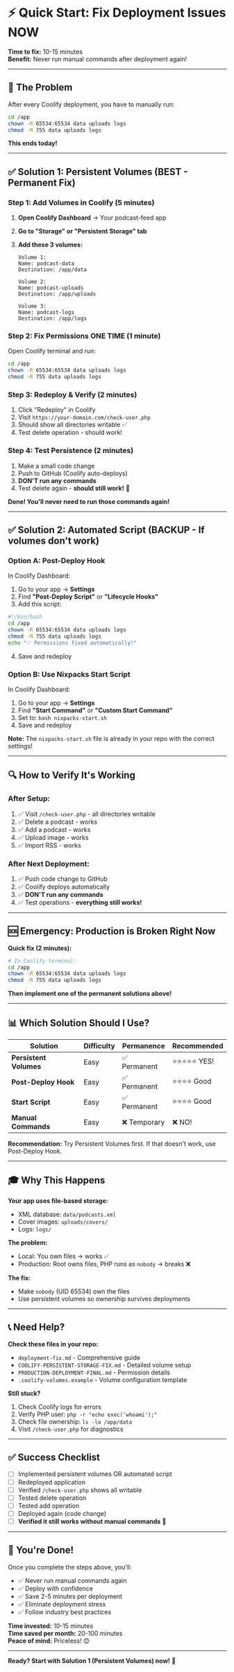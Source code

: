 # ⚡ Quick Start: Fix Deployment Issues NOW

**Time to fix:** 10-15 minutes  
**Benefit:** Never run manual commands after deployment again!

---

## 🎯 The Problem

After every Coolify deployment, you have to manually run:
```bash
cd /app
chown -R 65534:65534 data uploads logs
chmod -R 755 data uploads logs
```

**This ends today!**

---

## ✅ Solution 1: Persistent Volumes (BEST - Permanent Fix)

### Step 1: Add Volumes in Coolify (5 minutes)

1. **Open Coolify Dashboard** → Your podcast-feed app
2. **Go to "Storage" or "Persistent Storage" tab**
3. **Add these 3 volumes:**

   ```
   Volume 1:
   Name: podcast-data
   Destination: /app/data
   
   Volume 2:
   Name: podcast-uploads
   Destination: /app/uploads
   
   Volume 3:
   Name: podcast-logs
   Destination: /app/logs
   ```

### Step 2: Fix Permissions ONE TIME (1 minute)

Open Coolify terminal and run:
```bash
cd /app
chown -R 65534:65534 data uploads logs
chmod -R 755 data uploads logs
```

### Step 3: Redeploy & Verify (2 minutes)

1. Click "Redeploy" in Coolify
2. Visit `https://your-domain.com/check-user.php`
3. Should show all directories writable ✅
4. Test delete operation - should work!

### Step 4: Test Persistence (2 minutes)

1. Make a small code change
2. Push to GitHub (Coolify auto-deploys)
3. **DON'T run any commands**
4. Test delete again - **should still work!** 🎉

**Done! You'll never need to run those commands again!**

---

## ✅ Solution 2: Automated Script (BACKUP - If volumes don't work)

### Option A: Post-Deploy Hook

In Coolify Dashboard:
1. Go to your app → **Settings**
2. Find **"Post-Deploy Script"** or **"Lifecycle Hooks"**
3. Add this script:

```bash
#!/bin/bash
cd /app
chown -R 65534:65534 data uploads logs
chmod -R 755 data uploads logs
echo "✅ Permissions fixed automatically!"
```

4. Save and redeploy

### Option B: Use Nixpacks Start Script

In Coolify Dashboard:
1. Go to your app → **Settings**
2. Find **"Start Command"** or **"Custom Start Command"**
3. Set to: `bash nixpacks-start.sh`
4. Save and redeploy

**Note:** The `nixpacks-start.sh` file is already in your repo with the correct settings!

---

## 🔍 How to Verify It's Working

### After Setup:

1. ✅ Visit `/check-user.php` - all directories writable
2. ✅ Delete a podcast - works
3. ✅ Add a podcast - works
4. ✅ Upload image - works
5. ✅ Import RSS - works

### After Next Deployment:

1. ✅ Push code change to GitHub
2. ✅ Coolify deploys automatically
3. ✅ **DON'T run any commands**
4. ✅ Test operations - **everything still works!**

---

## 🆘 Emergency: Production is Broken Right Now

**Quick fix (2 minutes):**

```bash
# In Coolify terminal:
cd /app
chown -R 65534:65534 data uploads logs
chmod -R 755 data uploads logs
```

**Then implement one of the permanent solutions above!**

---

## 📊 Which Solution Should I Use?

| Solution | Difficulty | Permanence | Recommended |
|----------|-----------|------------|-------------|
| **Persistent Volumes** | Easy | ✅ Permanent | ⭐⭐⭐⭐⭐ YES! |
| **Post-Deploy Hook** | Easy | ✅ Permanent | ⭐⭐⭐⭐ Good |
| **Start Script** | Easy | ✅ Permanent | ⭐⭐⭐⭐ Good |
| **Manual Commands** | Easy | ❌ Temporary | ❌ NO! |

**Recommendation:** Try Persistent Volumes first. If that doesn't work, use Post-Deploy Hook.

---

## 🎓 Why This Happens

**Your app uses file-based storage:**
- XML database: `data/podcasts.xml`
- Cover images: `uploads/covers/`
- Logs: `logs/`

**The problem:**
- Local: You own files → works ✅
- Production: Root owns files, PHP runs as `nobody` → breaks ❌

**The fix:**
- Make `nobody` (UID 65534) own the files
- Use persistent volumes so ownership survives deployments

---

## 📞 Need Help?

**Check these files in your repo:**
- `deployment-fix.md` - Comprehensive guide
- `COOLIFY-PERSISTENT-STORAGE-FIX.md` - Detailed volume setup
- `PRODUCTION-DEPLOYMENT-FINAL.md` - Permission details
- `.coolify-volumes.example` - Volume configuration template

**Still stuck?**
1. Check Coolify logs for errors
2. Verify PHP user: `php -r "echo exec('whoami');"`
3. Check file ownership: `ls -la /app/data`
4. Visit `/check-user.php` for diagnostics

---

## ✅ Success Checklist

- [ ] Implemented persistent volumes OR automated script
- [ ] Redeployed application
- [ ] Verified `/check-user.php` shows all writable
- [ ] Tested delete operation
- [ ] Tested add operation
- [ ] Deployed again (code change)
- [ ] **Verified it still works without manual commands** 🎉

---

## 🎉 You're Done!

Once you complete the steps above, you'll:
- ✅ Never run manual commands again
- ✅ Deploy with confidence
- ✅ Save 2-5 minutes per deployment
- ✅ Eliminate deployment stress
- ✅ Follow industry best practices

**Time invested:** 10-15 minutes  
**Time saved per month:** 20-100 minutes  
**Peace of mind:** Priceless! 😊

---

**Ready? Start with Solution 1 (Persistent Volumes) now!** 🚀
